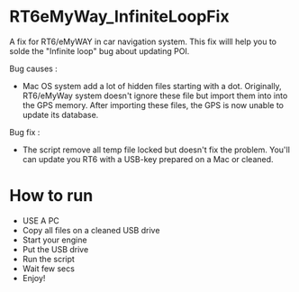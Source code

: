 RT6eMyWay_InfiniteLoopFix
=========================

A fix for RT6/eMyWAY in car navigation system. This fix willl help you to solde the "Infinite loop" bug about updating POI.

Bug causes :
- Mac OS system add a lot of hidden files starting with a dot. Originally, RT6/eMyWay system doesn't ignore these file but import them 
into into the GPS memory. After importing these files, the GPS is now unable to update its database.

Bug fix : 
- The script remove all temp file locked but doesn't fix the problem. You'll can update you RT6 with a USB-key prepared on a Mac
or cleaned.


How to run
=========================

* USE A PC
* Copy all files on a cleaned USB drive
* Start your engine
* Put the USB drive
* Run the script
* Wait few secs
* Enjoy!
